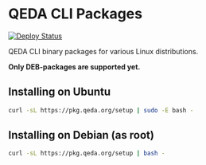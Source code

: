 # QEDA CLI Packages

[![Deploy Status](https://github.com/qeda/pkg/workflows/Deploy/badge.svg)](https://github.com/qeda/pkg/actions)

QEDA CLI binary packages for various Linux distributions.

**Only DEB-packages are supported yet.**

## Installing on Ubuntu

```bash
curl -sL https://pkg.qeda.org/setup | sudo -E bash -
```

## Installing on Debian (as root)

```bash
curl -sL https://pkg.qeda.org/setup | bash -
```

